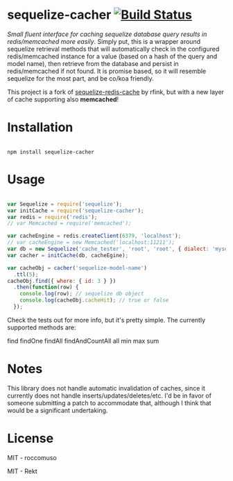 sequelize-cacher [![Build Status](https://travis-ci.org/roccomuso/sequelize-cacher.svg?branch=master)](https://travis-ci.org/roccomuso/sequelize-cacher)
=====================

*Small fluent interface for caching sequelize database query results in redis/memcached more easily*.
Simply put, this is a wrapper around sequelize retrieval methods that will automatically
check in the configured redis/memcached instance for a value (based on a hash of the query and
model name), then retrieve from the database and persist in redis/memcached if not found.  It is
promise based, so it will resemble sequelize for the most part, and be co/koa friendly.

This project is a fork of [sequelize-redis-cache](https://github.com/rfink/sequelize-redis-cache) by rfink, but with a new layer of cache supporting also **memcached**!

Installation
=====================

```

npm install sequelize-cacher

```

Usage
=====================

```javascript

var Sequelize = require('sequelize');
var initCache = require('sequelize-cacher');
var redis = require('redis');
// var Memcached = require('memcached');

var cacheEngine = redis.createClient(6379, 'localhost');
// var cacheEngine = new Memcached('localhost:11211');
var db = new Sequelize('cache_tester', 'root', 'root', { dialect: 'mysql' });
var cacher = initCache(db, cacheEgine);

var cacheObj = cacher('sequelize-model-name')
  .ttl(5);
cacheObj.find({ where: { id: 3 } })
  .then(function(row) {
    console.log(row); // sequelize db object
    console.log(cacheObj.cacheHit); // true or false
  });

```

Check the tests out for more info, but it's pretty simple.  The currently supported
methods are:

  find
  findOne
  findAll
  findAndCountAll
  all
  min
  max
  sum

Notes
=====================

This library does not handle automatic invalidation of caches, since it currently does not handle inserts/updates/deletes/etc.  I'd be in favor of someone submitting a patch to accommodate that, although I think that would be a significant undertaking.

License
====================

MIT - roccomuso

MIT - Rekt
